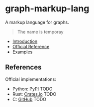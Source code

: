 # graph-markup-lang
A markup language for graphs.

> The name is temporay

- [Introduction]()
- [Official Reference]()
- [Examples]()

## References

Official implementations:
- Python: [PyPI]() TODO
- Rust: [Crates.io]() TODO
- C: [GitHub]() TODO
